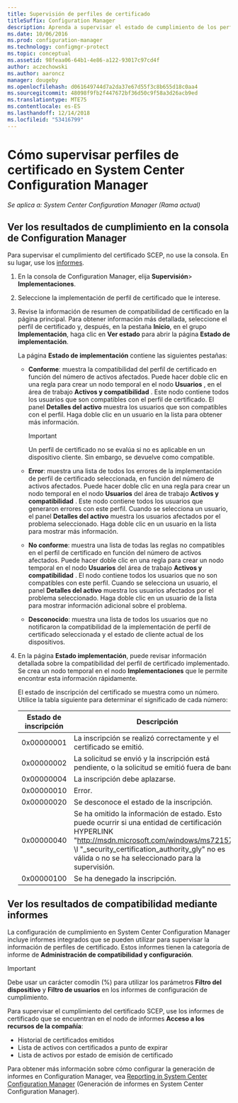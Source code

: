 ```yaml
---
title: Supervisión de perfiles de certificado
titleSuffix: Configuration Manager
description: Aprenda a supervisar el estado de cumplimiento de los perfiles de certificado de System Center Configuration Manager.
ms.date: 10/06/2016
ms.prod: configuration-manager
ms.technology: configmgr-protect
ms.topic: conceptual
ms.assetid: 98feaa06-64b1-4e86-a122-93017c97cd4f
author: aczechowski
ms.author: aaroncz
manager: dougeby
ms.openlocfilehash: d061649744d7a2da37e67d55f3c8b655d18c0aa4
ms.sourcegitcommit: 48098f9fb2f447672bf36d50c9f58a3d26acb9ed
ms.translationtype: MTE75
ms.contentlocale: es-ES
ms.lasthandoff: 12/14/2018
ms.locfileid: "53416799"
---
```

# <a name="how-to-monitor-certificate-profiles-in-system-center-configuration-manager"></a>Cómo supervisar perfiles de certificado en System Center Configuration Manager

*Se aplica a: System Center Configuration Manager (Rama actual)*


##  <a name="view-compliance-results-in-the-configuration-manager-console"></a>Ver los resultados de cumplimiento en la consola de Configuration Manager  

Para supervisar el cumplimiento del certificado SCEP, no use la consola. En su lugar, use los [informes](#view-compliance-results-by-using-reports). 

1. En la consola de Configuration Manager, elija **Supervisión**>  **Implementaciones**.  

2. Seleccione la implementación de perfil de certificado que le interese.  

3. Revise la información de resumen de compatibilidad de certificado en la página principal. Para obtener información más detallada, seleccione el perfil de certificado y, después, en la pestaña **Inicio**, en el grupo **Implementación**, haga clic en **Ver estado** para abrir la página **Estado de implementación**.  

    La página **Estado de implementación** contiene las siguientes pestañas:  

   -   **Conforme**: muestra la compatibilidad del perfil de certificado en función del número de activos afectados. Puede hacer doble clic en una regla para crear un nodo temporal en el nodo **Usuarios** , en el área de trabajo **Activos y compatibilidad** . Este nodo contiene todos los usuarios que son compatibles con el perfil de certificado. El panel **Detalles del activo** muestra los usuarios que son compatibles con el perfil. Haga doble clic en un usuario en la lista para obtener más información.  

       > [!IMPORTANT]  
       >  Un perfil de certificado no se evalúa si no es aplicable en un dispositivo cliente. Sin embargo, se devuelve como compatible.  

   -   **Error**: muestra una lista de todos los errores de la implementación de perfil de certificado seleccionada, en función del número de activos afectados. Puede hacer doble clic en una regla para crear un nodo temporal en el nodo **Usuarios** del área de trabajo **Activos y compatibilidad** . Este nodo contiene todos los usuarios que generaron errores con este perfil. Cuando se selecciona un usuario, el panel **Detalles del activo** muestra los usuarios afectados por el problema seleccionado. Haga doble clic en un usuario en la lista para mostrar más información.  

   -   **No conforme**: muestra una lista de todas las reglas no compatibles en el perfil de certificado en función del número de activos afectados. Puede hacer doble clic en una regla para crear un nodo temporal en el nodo **Usuarios** del área de trabajo **Activos y compatibilidad** . El nodo contiene todos los usuarios que no son compatibles con este perfil. Cuando se selecciona un usuario, el panel **Detalles del activo** muestra los usuarios afectados por el problema seleccionado. Haga doble clic en un usuario de la lista para mostrar información adicional sobre el problema.  

   -   **Desconocido**: muestra una lista de todos los usuarios que no notificaron la compatibilidad de la implementación de perfil de certificado seleccionada y el estado de cliente actual de los dispositivos.  

4. En la página **Estado implementación**, puede revisar información detallada sobre la compatibilidad del perfil de certificado implementado. Se crea un nodo temporal en el nodo **Implementaciones** que le permite encontrar esta información rápidamente.  

    El estado de inscripción del certificado se muestra como un número. Utilice la tabla siguiente para determinar el significado de cada número:  


   | Estado de inscripción |                                                                                                                   Descripción                                                                                                                   |
   |-------------------|-------------------------------------------------------------------------------------------------------------------------------------------------------------------------------------------------------------------------------------------------|
   |    0x00000001     |                                                                                         La inscripción se realizó correctamente y el certificado se emitió.                                                                                          |
   |    0x00000002     |                                                                    La solicitud se envió y la inscripción está pendiente, o la solicitud se emitió fuera de banda.                                                                    |
   |    0x00000004     |                                                                                                          La inscripción debe aplazarse.                                                                                                           |
   |    0x00000010     |                                                                                                               Error.                                                                                                                |
   |    0x00000020     |                                                                                                        Se desconoce el estado de la inscripción.                                                                                                        |
   |    0x00000040     | Se ha omitido la información de estado. Esto puede ocurrir si una entidad de certificación HYPERLINK "<http://msdn.microsoft.com/windows/ms721572>" \l "_security_certification_authority_gly" no es válida o no se ha seleccionado para la supervisión. |
   |    0x00000100     |                                                                                                           Se ha denegado la inscripción.                                                                                                           |

##  <a name="view-compliance-results-by-using-reports"></a>Ver los resultados de compatibilidad mediante informes

 La configuración de cumplimiento en System Center Configuration Manager incluye informes integrados que se pueden utilizar para supervisar la información de perfiles de certificado. Estos informes tienen la categoría de informe de **Administración de compatibilidad y configuración**.  

> [!IMPORTANT]  
>  Debe usar un carácter comodín (%) para utilizar los parámetros **Filtro del dispositivo** y **Filtro de usuarios** en los informes de configuración de cumplimiento.  

Para supervisar el cumplimiento del certificado SCEP, use los informes de certificado que se encuentran en el nodo de informes **Acceso a los recursos de la compañía**:  

 -   Historial de certificados emitidos  
 -   Lista de activos con certificados a punto de expirar  
 -   Lista de activos por estado de emisión de certificado  



 Para obtener más información sobre cómo configurar la generación de informes en Configuration Manager, vea [Reporting in System Center Configuration Manager](../../core/servers/manage/reporting.md) (Generación de informes en System Center Configuration Manager).  
